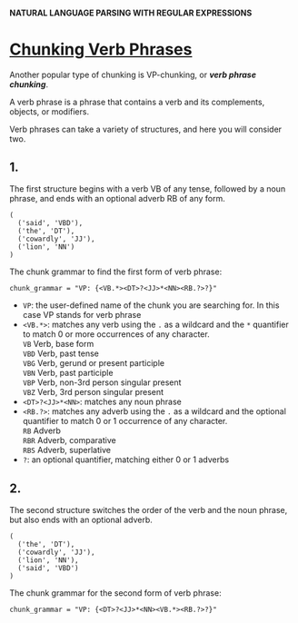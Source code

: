 #### NATURAL LANGUAGE PARSING WITH REGULAR EXPRESSIONS
# [Chunking Verb Phrases](https://www.codecademy.com/paths/build-chatbots-with-python/tracks/rule-based-chatbots/modules/nlp-language-parsing/lessons/nlp-regex-parsing-intro/exercises/chunking-verb-phrases)
Another popular type of chunking is VP-chunking, or ***verb phrase chunking***.

A verb phrase is a phrase that contains a verb and its complements, objects, or modifiers.

Verb phrases can take a variety of structures, and here you will consider two. 
## 1. 
The first structure begins with a verb VB of any tense, followed by a noun phrase, and ends with an optional adverb RB of any form.
```
(
  ('said', 'VBD'), 
  ('the', 'DT'), 
  ('cowardly', 'JJ'), 
  ('lion', 'NN')
)
```
The chunk grammar to find the first form of verb phrase:
```
chunk_grammar = "VP: {<VB.*><DT>?<JJ>*<NN><RB.?>?}"
```
* `VP`: the user-defined name of the chunk you are searching for. In this case VP stands for verb phrase
* `<VB.*>`: matches any verb using the `.` as a wildcard and the `*` quantifier to match 0 or more occurrences of any character.<br />
`VB`	Verb, base form	<br />
`VBD`	Verb, past tense	<br />
`VBG`	Verb, gerund or present participle	<br />
`VBN`	Verb, past participle	<br />
`VBP`	Verb, non-3rd person singular present	<br />
`VBZ`	Verb, 3rd person singular present
* `<DT>?<JJ>*<NN>`: matches any noun phrase
* `<RB.?>`: matches any adverb using the `.` as a wildcard and the optional quantifier to match 0 or 1 occurrence of any character.<br />
`RB`	Adverb<br />
`RBR`	Adverb, comparative<br />
`RBS`	Adverb, superlative
* `?`: an optional quantifier, matching either 0 or 1 adverbs
## 2. 
The second structure switches the order of the verb and the noun phrase, but also ends with an optional adverb.
```
(
  ('the', 'DT'), 
  ('cowardly', 'JJ'), 
  ('lion', 'NN'),
  ('said', 'VBD')
)
```
The chunk grammar for the second form of verb phrase:
```
chunk_grammar = "VP: {<DT>?<JJ>*<NN><VB.*><RB.?>?}"
```
